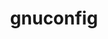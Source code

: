 ---
title: "gnuconfig"
layout: cache
categories: [package, v0.19]
meta: {"versions": ["2021-08-14"], "compilers": ["gcc@=7.3.1"], "oss": ["amzn2"], "platforms": ["linux"], "targets": ["aarch64", "neoverse_n1"], "stacks": ["aws-ahug-aarch64", "aws-isc-aarch64", "radiuss-aws-aarch64"], "num_specs": 2, "num_specs_by_stack": {"radiuss-aws-aarch64": 2, "aws-isc-aarch64": 2, "aws-ahug-aarch64": 2}}
spec_details: [{"hash": "pongpgkm3klwomi2kv4ifuzpecdlebsj", "compiler": "gcc@=7.3.1", "versions": ["2021-08-14"], "os": "amzn2", "platform": "linux", "target": "aarch64", "variants": ["build_system=generic"], "stacks": ["radiuss-aws-aarch64", "aws-isc-aarch64", "aws-ahug-aarch64"], "size": "-", "tarball": "https://binaries.spack.io/releases/v0.19/build_cache/linux-amzn2-aarch64/gcc-7.3.1/gnuconfig-2021-08-14/linux-amzn2-aarch64-gcc-7.3.1-gnuconfig-2021-08-14-pongpgkm3klwomi2kv4ifuzpecdlebsj.spack"}, {"hash": "djwmpxt3cyvkaxmjvsonqnpzxiulxwdq", "compiler": "gcc@=7.3.1", "versions": ["2021-08-14"], "os": "amzn2", "platform": "linux", "target": "neoverse_n1", "variants": ["build_system=generic"], "stacks": ["radiuss-aws-aarch64", "aws-isc-aarch64", "aws-ahug-aarch64"], "size": "-", "tarball": "https://binaries.spack.io/releases/v0.19/build_cache/linux-amzn2-neoverse_n1/gcc-7.3.1/gnuconfig-2021-08-14/linux-amzn2-neoverse_n1-gcc-7.3.1-gnuconfig-2021-08-14-djwmpxt3cyvkaxmjvsonqnpzxiulxwdq.spack"}]
---